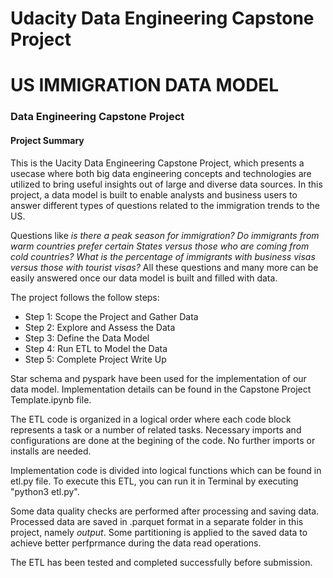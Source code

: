 # Udacity Data Engineering Capstone Project

# US IMMIGRATION DATA MODEL
### Data Engineering Capstone Project

#### Project Summary
This is the Uacity Data Engineering Capstone Project, which presents a usecase where both big data engineering concepts and technologies are utilized to bring useful insights out of large and diverse data sources. In this project, a data model is built to enable analysts and business users to answer different types of questions related to the immigration trends to the US.

Questions like *is there a peak season for immigration?* *Do immigrants from warm countries prefer certain States versus those who are coming from cold countries?* *What is the percentage of immigrants with business visas versus those with tourist visas?* All these questions and many more can be easily answered once our data model is built and filled with data.

The project follows the follow steps:
* Step 1: Scope the Project and Gather Data
* Step 2: Explore and Assess the Data
* Step 3: Define the Data Model
* Step 4: Run ETL to Model the Data
* Step 5: Complete Project Write Up

Star schema and pyspark have been used for the implementation of our data model. Implementation details can be found in the Capstone Project Template.ipynb file.

The ETL code is organized in a logical order where each code block represents a task or a number of related tasks. Necessary imports and configurations are done at the begining of the code. No further imports or installs are needed.

Implementation code is divided into logical functions which can be found in etl.py file. To execute this ETL, you can run it in Terminal by executing "python3 etl.py".

Some data quality checks are performed after processing and saving data. Processed data are saved in .parquet format in a separate folder in this project, namely *output*. Some partitioning is applied to the saved data to achieve better perfprmance during the data read operations.

The ETL has been tested and completed successfully before submission.
